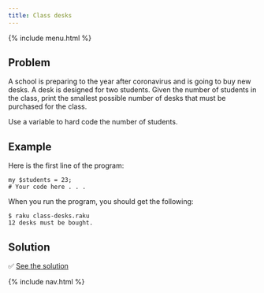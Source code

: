 ```yaml
---
title: Class desks
---
```


{% include menu.html %}

## Problem

A school is preparing to the year after coronavirus and is going to buy new desks. A desk is designed for two students. Given the number of students in the class, print the smallest possible number of desks that must be purchased for the class.

Use a variable to hard code the number of students.

## Example

Here is the first line of the program:

    my $students = 23;
    # Your code here . . .

When you run the program, you should get the following:

    $ raku class-desks.raku
    12 desks must be bought.

## Solution

✅ [See the solution](solution)

{% include nav.html %}
